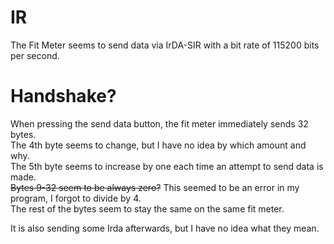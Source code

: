 # IR
The Fit Meter seems to send data via IrDA-SIR with a bit rate of 115200 bits per second.

# Handshake?
When pressing the send data button, the fit meter immediately sends 32 bytes.  
The 4th byte seems to change, but I have no idea by which amount and why.  
The 5th byte seems to increase by one each time an attempt to send data is made.  
~~Bytes 9-32 seem to be always zero?~~ This seemed to be an error in my program, I forgot to divide by 4.  
The rest of the bytes seem to stay the same on the same fit meter.

It is also sending some Irda afterwards, but I have no idea what they mean.
